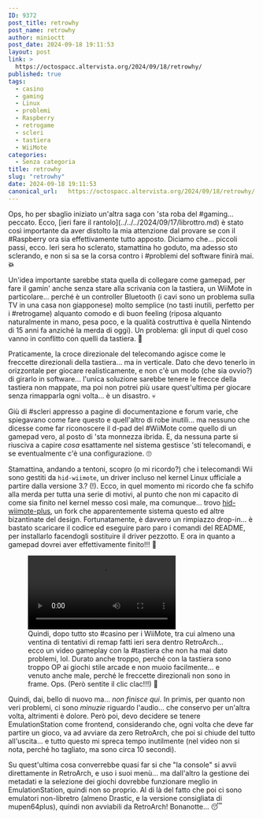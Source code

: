 ```yaml
---
ID: 9372
post_title: retrowhy
post_name: retrowhy
author: minioctt
post_date: 2024-09-18 19:11:53
layout: post
link: >
  https://octospacc.altervista.org/2024/09/18/retrowhy/
published: true
tags:
  - casino
  - gaming
  - Linux
  - problemi
  - Raspberry
  - retrogame
  - scleri
  - tastiera
  - WiiMote
categories:
  - Senza categoria
title: retrowhy
slug: "retrowhy"
date: 2024-09-18 19:11:53
canonical_url:   https://octospacc.altervista.org/2024/09/18/retrowhy/
---
```

<!-- wp:paragraph -->
<p markdown="1">Ops, ho per sbaglio iniziato un'altra saga con 'sta roba del #gaming... peccato. Ecco, [ieri fare il rantolo](../../../2024/09/17/librottro.md) è stato così importante da aver distolto la mia attenzione dal provare se con il #Raspberry ora sia effettivamente tutto apposto. Diciamo che... piccoli passi, ecco. Ieri sera ho sclerato, stamattina ho goduto, ma adesso sto sclerando, e non si sa se la corsa contro i #problemi del software finirà mai. <strong>💥️</strong></p>
<!-- /wp:paragraph -->

<!-- wp:paragraph -->
<p markdown="1">Un'idea importante sarebbe stata quella di collegare come gamepad, per fare il gamin' anche senza stare alla scrivania con la tastiera, un WiiMote in particolare... perché è un controller Bluetooth (i cavi sono un problema sulla TV in una casa non giapponese) molto semplice (no tasti inutili, perfetto per i #retrogame) alquanto comodo e di buon feeling (riposa alquanto naturalmente in mano, pesa poco, e la qualità costruttiva è quella Nintendo di 15 anni fa anziché la merda di oggi). Un problema: gli input di quel coso vanno in conflitto con quelli da tastiera. 👹️</p>
<!-- /wp:paragraph -->

<!-- wp:paragraph -->
<p markdown="1">Praticamente, la croce direzionale del telecomando agisce come le freccette direzionali della tastiera... ma in verticale. Dato che devo tenerlo in orizzontale per giocare realisticamente, e non c'è un modo (che sia ovvio?) di girarlo in software... l'unica soluzione sarebbe tenere le frecce della tastiera non mappate, ma poi non potrei più usare quest'ultima per giocare senza rimapparla ogni volta... è un disastro. 💀️</p>
<!-- /wp:paragraph -->

<!-- wp:paragraph -->
<p markdown="1">Giù di #scleri appresso a pagine di documentazione e forum varie, che spiegavano come fare questo e quell'altro di robe inutili... ma nessuno che dicesse come far riconoscere il d-pad del #WiiMote come quello di un gamepad vero, al posto di 'sta monnezza ibrida. E, da nessuna parte si riusciva a capire <em>cosa</em> esattamente nel sistema gestisce 'sti telecomandi, e se eventualmente c'è una configurazione. 🙄️</p>
<!-- /wp:paragraph -->

<!-- wp:paragraph -->
<p markdown="1">Stamattina, andando a tentoni, scopro (o mi ricordo?) che i telecomandi Wii sono gestiti da <code>hid-wiimote</code>, un driver incluso nel kernel Linux ufficiale a partire dalla versione 3.? (!). Ecco, in quel momento mi ricordo che fa schifo alla merda per tutta una serie di motivi, al punto che non mi capacito di come sia finito nel kernel messo così male, ma comunque... trovo <a href="https://github.com/dkosmari/hid-wiimote-plus">hid-wiimote-plus</a>, un fork che apparentemente sistema questo ed altre bizantinate del design. Fortunatamente, è davvero un rimpiazzo drop-in... è bastato scaricare il codice ed eseguire paro paro i comandi del README, per installarlo facendogli sostituire il driver pezzotto. E ora in quanto a gamepad dovrei aver effettivamente finito!!! 🙏️</p>
<!-- /wp:paragraph -->

<!-- wp:paragraph -->
<p markdown="1"></p>
<!-- /wp:paragraph -->

<!-- wp:video {"id":9368} -->
<figure class="wp-block-video"><video controls src="https://octospacc.github.io/microblog-mirror/assets/uploads/2024/09/lv_0_20240918154751.mp4"></video><figcaption class="wp-element-caption">Quindi, dopo tutto sto #casino per i WiiMote, tra cui almeno una ventina di tentativi di remap fatti ieri sera dentro RetroArch... ecco un video gameplay con la #tastiera che non ha mai dato problemi, lol. Durato anche troppo, perché con la tastiera sono troppo OP ai giochi stile arcade e non muoio facilmente... e venuto anche male, perché le freccette direzionali non sono in frame. Ops. (Però sentite il clic clac!!!) 🤗️</figcaption></figure>
<!-- /wp:video -->

<!-- wp:paragraph -->
<p markdown="1"></p>
<!-- /wp:paragraph -->

<!-- wp:paragraph -->
<p markdown="1">Quindi, dai, bello di nuovo ma... <em>non finisce qui</em>. In primis, per quanto non veri problemi, ci sono <em>minuzie</em> riguardo l'audio... che conservo per un'altra volta, altrimenti è dolore. Però poi, devo decidere se tenere EmulationStation come frontend, considerando che, ogni volta che deve far partire un gioco, va ad avviare da zero RetroArch, che poi si chiude del tutto all'uscita... e tutto questo mi spreca tempo inutilmente (nel video non si nota, perché ho tagliato, ma sono circa 10 secondi).</p>
<!-- /wp:paragraph -->

<!-- wp:paragraph -->
<p markdown="1">Su quest'ultima cosa converrebbe quasi far si che "la console" si avvii direttamente in RetroArch, e uso i suoi menù... ma dall'altro la gestione dei metadati e la selezione dei giochi dovrebbe funzionare meglio in EmulationStation, quindi non so proprio. Al di là del fatto che poi ci sono emulatori non-libretro (almeno Drastic, e la versione consigliata di mupen64plus), quindi non avviabili da RetroArch! Bonanotte... 😴️</p>
<!-- /wp:paragraph -->